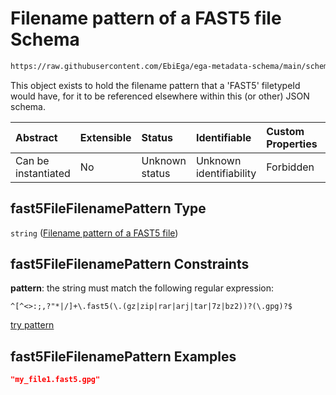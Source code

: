 # Filename pattern of a FAST5 file Schema

```txt
https://raw.githubusercontent.com/EbiEga/ega-metadata-schema/main/schemas/EGA.common-definitions.json#/definitions/fast5FileFilenamePattern
```

This object exists to hold the filename pattern that a 'FAST5' filetypeId would have, for it to be referenced elsewhere within this (or other) JSON schema.

| Abstract            | Extensible | Status         | Identifiable            | Custom Properties | Additional Properties | Access Restrictions | Defined In                                                                                           |
| :------------------ | :--------- | :------------- | :---------------------- | :---------------- | :-------------------- | :------------------ | :--------------------------------------------------------------------------------------------------- |
| Can be instantiated | No         | Unknown status | Unknown identifiability | Forbidden         | Allowed               | none                | [EGA.common-definitions.json\*](../../../schemas/EGA.common-definitions.json "open original schema") |

## fast5FileFilenamePattern Type

`string` ([Filename pattern of a FAST5 file](ega-4-definitions-filename-pattern-of-a-fast5-file.md))

## fast5FileFilenamePattern Constraints

**pattern**: the string must match the following regular expression:&#x20;

```regexp
^[^<>:;,?"*|/]+\.fast5(\.(gz|zip|rar|arj|tar|7z|bz2))?(\.gpg)?$
```

[try pattern](https://regexr.com/?expression=%5E%5B%5E%3C%3E%3A%3B%2C%3F%22*%7C%2F%5D%2B%5C.fast5\(%5C.\(gz%7Czip%7Crar%7Carj%7Ctar%7C7z%7Cbz2\)\)%3F\(%5C.gpg\)%3F%24 "try regular expression with regexr.com")

## fast5FileFilenamePattern Examples

```json
"my_file1.fast5.gpg"
```
